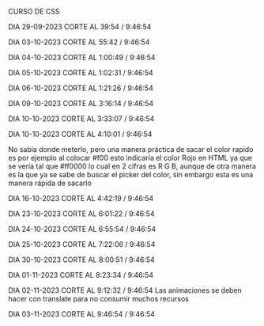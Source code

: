 CURSO DE CSS

DIA 29-09-2023 CORTE AL 39:54 / 9:46:54

DIA 03-10-2023 CORTE AL 55:42 / 9:46:54

DIA 04-10-2023 CORTE AL 1:00:49 / 9:46:54

DIA 05-10-2023 CORTE AL 1:02:31 / 9:46:54

DIA 06-10-2023 CORTE AL 1:21:26 / 9:46:54

DIA 09-10-2023 CORTE AL 3:16:14 / 9:46:54

DIA 10-10-2023 CORTE AL 3:33:07 / 9:46:54

DIA 10-10-2023 CORTE AL 4:10:01 / 9:46:54

No sabía donde meterlo, pero una manera práctica de sacar el color rapido es por ejemplo al colocar #f00 esto indicaría el color Rojo en HTML ya que se vería tal que #ff0000 lo cual en 2 cifras es R G B, aunque de otra manera es la que ya se sabe de buscar el picker del color, sin embargo esta es una manera rápida de sacarlo

DIA 16-10-2023 CORTE AL 4:42:19 / 9:46:54

DIA 23-10-2023 CORTE AL 6:01:22 / 9:46:54

DIA 24-10-2023 CORTE AL 6:55:54 / 9:46:54

DIA 25-10-2023 CORTE AL 7:22:06 / 9:46:54

DIA 30-10-2023 CORTE AL 8:00:51 / 9:46:54

DIA 01-11-2023 CORTE AL 8:23:34 / 9:46:54

DIA 02-11-2023 CORTE AL 9:12:32 / 9:46:54
Las animaciones se deben hacer con translate para no consumir muchos recursos

DIA 03-11-2023 CORTE AL 9:46:54 / 9:46:54
